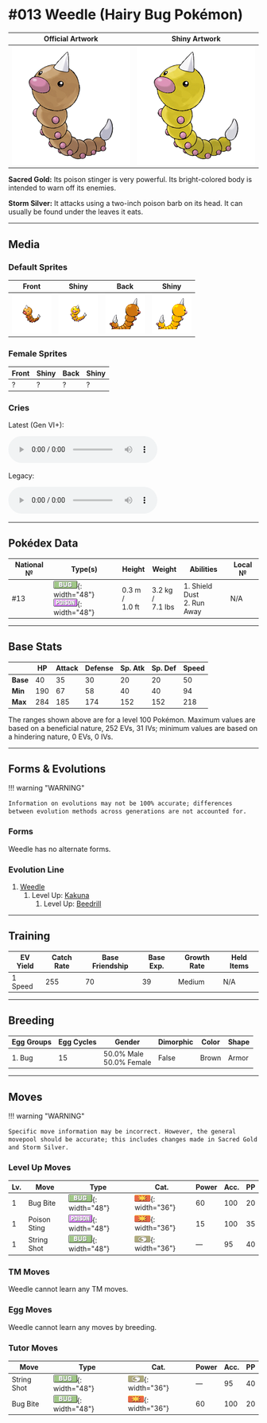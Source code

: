 # #013 Weedle (Hairy Bug Pokémon)

| Official Artwork | Shiny Artwork |
|------------------|---------------|
| ![Official Artwork](../assets/sprites/weedle/official.png "Weedle") | ![Shiny Artwork](../assets/sprites/weedle/official_shiny.png "Weedle") |

**Sacred Gold:** Its poison stinger is very powerful. Its bright-colored body is intended to warn off its enemies.

**Storm Silver:** It attacks using a two-inch poison barb on its head. It can usually be found under the leaves it eats.

---

## Media

### Default Sprites

| Front | Shiny | Back | Shiny |
|-------|-------|------|-------|
| ![Weedle](../assets/sprites/weedle/front.gif "Weedle: It attacks using a two-inch poison barb on its head. It can usually be found under the leaves it eats.") | ![Weedle](../assets/sprites/weedle/front_shiny.png "Weedle: It attacks using a two-inch poison barb on its head. It can usually be found under the leaves it eats.") | ![Weedle](../assets/sprites/weedle/back.png "Weedle: It attacks using a two-inch poison barb on its head. It can usually be found under the leaves it eats.") | ![Weedle](../assets/sprites/weedle/back_shiny.png "Weedle: It attacks using a two-inch poison barb on its head. It can usually be found under the leaves it eats.") |

### Female Sprites

| Front | Shiny | Back | Shiny |
|-------|-------|------|-------|
| ? | ? | ? | ? |

### Cries

Latest (Gen VI+):

<audio controls>
<source src='../../assets/cries/weedle/latest.ogg' type='audio/ogg'>
  Your browser does not support the audio element.
</audio>

Legacy:

<audio controls>
<source src='../../assets/cries/weedle/legacy.ogg' type='audio/ogg'>
  Your browser does not support the audio element.
</audio>

---

## Pokédex Data

| National № | Type(s) | Height | Weight | Abilities | Local № |
|------------|---------|--------|--------|-----------|---------|
| #13 | ![bug](../assets/types/bug.png "Bug"){: width="48"}<br>![poison](../assets/types/poison.png "Poison"){: width="48"} | 0.3 m /<br>1.0 ft | 3.2 kg /<br>7.1 lbs | 1. <span class="tooltip" title="Blocks the added effects of attacks taken.">Shield Dust</span><br>2. <span class="tooltip" title="Enables sure getaway from wild Pokémon.">Run Away</span> | N/A |

---

## Base Stats
|   | HP | Attack | Defense | Sp. Atk | Sp. Def | Speed |
|---|----|--------|---------|---------|---------|-------|
| **Base** | 40 | 35 | 30 | 20 | 20 | 50 |
| **Min** | 190 | 67 | 58 | 40 | 40 | 94 |
| **Max** | 284 | 185 | 174 | 152 | 152 | 218 |

The ranges shown above are for a level 100 Pokémon. Maximum values are based on a beneficial nature, 252 EVs, 31 IVs; minimum values are based on a hindering nature, 0 EVs, 0 IVs.

---

## Forms & Evolutions

!!! warning "WARNING"

    Information on evolutions may not be 100% accurate; differences between evolution methods across generations are not accounted for.

### Forms

Weedle has no alternate forms.

### Evolution Line

1. [Weedle](weedle.md/)
    1. Level Up: [Kakuna](kakuna.md/)
        1. Level Up: [Beedrill](beedrill.md/)





---

## Training

| EV Yield | Catch Rate | Base Friendship | Base Exp. | Growth Rate | Held Items |
|----------|------------|-----------------|-----------|-------------|------------|
| 1 Speed | 255 | 70 | 39 | Medium | N/A |

---

## Breeding

| Egg Groups | Egg Cycles | Gender | Dimorphic | Color | Shape |
|------------|------------|--------|-----------|-------|-------|
| 1. Bug | 15 | 50.0% Male<br>50.0% Female | False | Brown | Armor |

---

## Moves

!!! warning "WARNING"

    Specific move information may be incorrect. However, the general movepool should be accurate; this includes changes made in Sacred Gold and Storm Silver.

### Level Up Moves

| Lv. | Move | Type | Cat. | Power | Acc. | PP |
| --- | --- | --- | --- | --- | --- | --- |
| 1 | <span class="tooltip" title="The user bites the foe. If the foe is holding a Berry, the user eats it and gains its effect.">Bug Bite</span> | ![bug](../assets/types/bug.png "Bug"){: width="48"} | ![physical](../assets/move_category/physical.png "Physical"){: width="36"} | 60 | 100 | 20 |
| 1 | <span class="tooltip" title="The foe is stabbed with a poisonous barb of some sort. It may also poison the target.">Poison Sting</span> | ![poison](../assets/types/poison.png "Poison"){: width="48"} | ![physical](../assets/move_category/physical.png "Physical"){: width="36"} | 15 | 100 | 35 |
| 1 | <span class="tooltip" title="The foe is bound with silk blown from the user’s mouth. It reduces the target’s Speed stat.">String Shot</span> | ![bug](../assets/types/bug.png "Bug"){: width="48"} | ![status](../assets/move_category/status.png "Status"){: width="36"} | — | 95 | 40 |

### TM Moves

Weedle cannot learn any TM moves.
### Egg Moves

Weedle cannot learn any moves by breeding.
### Tutor Moves

| Move | Type | Cat. | Power | Acc. | PP |
| --- | --- | --- | --- | --- | --- |
| <span class="tooltip" title="The foe is bound with silk blown from the user’s mouth. It reduces the target’s Speed stat.">String Shot</span> | ![bug](../assets/types/bug.png "Bug"){: width="48"} | ![status](../assets/move_category/status.png "Status"){: width="36"} | — | 95 | 40 |
| <span class="tooltip" title="The user bites the foe. If the foe is holding a Berry, the user eats it and gains its effect.">Bug Bite</span> | ![bug](../assets/types/bug.png "Bug"){: width="48"} | ![physical](../assets/move_category/physical.png "Physical"){: width="36"} | 60 | 100 | 20 |

